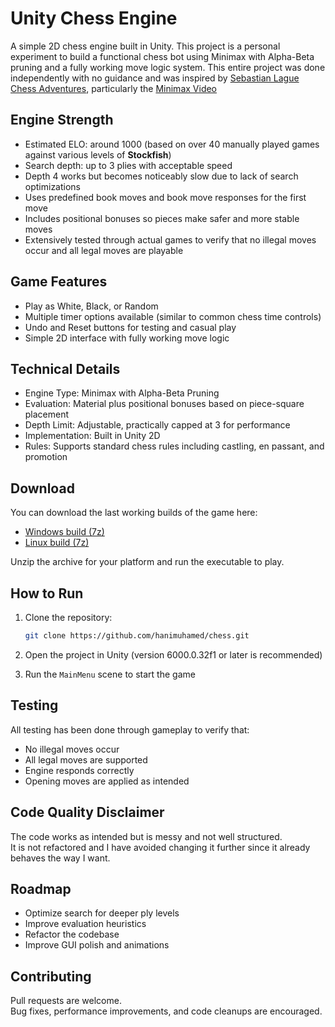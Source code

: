 # Unity Chess Engine

A simple 2D chess engine built in Unity. This project is a personal experiment to build a functional chess bot using Minimax with Alpha-Beta pruning and a fully working move logic system. This entire project was done independently with no guidance and was inspired by [Sebastian Lague Chess Adventures](https://www.youtube.com/watch?v=U4ogK0MIzqk), particularly the [Minimax Video](https://www.youtube.com/watch?v=l-hh51ncgDI&t=5s)

## Engine Strength

- Estimated ELO: around 1000 (based on over 40 manually played games against various levels of **Stockfish**)  
- Search depth: up to 3 plies with acceptable speed  
- Depth 4 works but becomes noticeably slow due to lack of search optimizations  
- Uses predefined book moves and book move responses for the first move  
- Includes positional bonuses so pieces make safer and more stable moves  
- Extensively tested through actual games to verify that no illegal moves occur and all legal moves are playable

## Game Features

- Play as White, Black, or Random  
- Multiple timer options available (similar to common chess time controls)  
- Undo and Reset buttons for testing and casual play  
- Simple 2D interface with fully working move logic

## Technical Details

- Engine Type: Minimax with Alpha-Beta Pruning  
- Evaluation: Material plus positional bonuses based on piece-square placement  
- Depth Limit: Adjustable, practically capped at 3 for performance  
- Implementation: Built in Unity 2D  
- Rules: Supports standard chess rules including castling, en passant, and promotion

## Download

You can download the last working builds of the game here:

- [Windows build (7z)](https://github.com/hanimuhamed/chess/releases/download/v1.0.0/chess-v1.0.0-windows.7z)  
- [Linux build (7z)](https://github.com/hanimuhamed/chess/releases/download/v1.0.0/chess-v1.0.0-linux.7z)

Unzip the archive for your platform and run the executable to play.

## How to Run

1. Clone the repository:

    ```bash
    git clone https://github.com/hanimuhamed/chess.git
    ```

2. Open the project in Unity (version 6000.0.32f1 or later is recommended)  
3. Run the `MainMenu` scene to start the game

## Testing

All testing has been done through gameplay to verify that:

- No illegal moves occur
- All legal moves are supported
- Engine responds correctly
- Opening moves are applied as intended

## Code Quality Disclaimer

The code works as intended but is messy and not well structured.  
It is not refactored and I have avoided changing it further since it already behaves the way I want.

## Roadmap

- Optimize search for deeper ply levels
- Improve evaluation heuristics
- Refactor the codebase
- Improve GUI polish and animations

## Contributing

Pull requests are welcome.  
Bug fixes, performance improvements, and code cleanups are encouraged.
